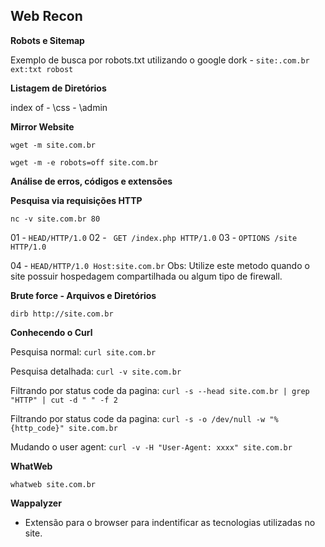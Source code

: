 ## Web Recon

**Robots e Sitemap**

Exemplo de busca por robots.txt utilizando o google dork - `site:.com.br ext:txt robost`

**Listagem de Diretórios**

index of  -  \css   -   \admin

**Mirror Website**

`wget -m site.com.br`

`wget -m -e robots=off site.com.br`

**Análise de erros, códigos e extensões**

**Pesquisa via requisições HTTP**

` nc -v site.com.br 80 `

01 - ` HEAD/HTTP/1.0 `   02 - ` GET /index.php HTTP/1.0`    03 - `OPTIONS /site HTTP/1.0 ` 

04 - ` HEAD/HTTP/1.0 Host:site.com.br `  Obs: Utilize este metodo quando o site possuir hospedagem compartilhada ou algum tipo de firewall.

**Brute force - Arquivos e Diretórios**

` dirb http://site.com.br `

**Conhecendo o Curl**

Pesquisa normal: `curl site.com.br`

Pesquisa detalhada: `curl -v site.com.br`

Filtrando por status code da pagina: `curl -s --head site.com.br | grep "HTTP" | cut -d " " -f 2 `

Filtrando por status code da pagina: `curl -s -o /dev/null -w "%{http_code}" site.com.br `

Mudando o user agent: `curl -v -H "User-Agent: xxxx" site.com.br`

**WhatWeb**

`whatweb site.com.br`

**Wappalyzer**

- Extensão para o browser para indentificar as tecnologias utilizadas no site.


















       

